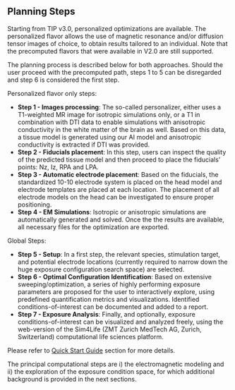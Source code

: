 ## Planning Steps

Starting from TIP v3.0, personalized optimizations are available. The personalized flavor allows the use of magnetic resonance and/or diffusion tensor images of choice, to obtain results tailored to an individual. Note that the precomputed flavors that were available in V2.0 are still supported.

The planning process is described below for both approaches. Should the user proceed with the precomputed path, steps 1 to 5 can be disregarded and step 6 is considered the first step.

Personalized flavor only steps:
- **Step 1 - Images processing**: The so-called personalizer, either uses a T1-weighted MR image for isotropic simulations only, or a T1 in combination with DTI data to enable simulations with anisotropic conductivity in the white matter of the brain as well. Based on this data, a tissue model is generated using our AI model and anisotropic conductivity is extracted if DTI was provided.
- **Step 2 - Fiducials placement**: In this step, users can inspect the quality of the predicted tissue model and then proceed to place the fiducials' points: Nz, Iz, RPA and LPA.
- **Step 3 - Automatic electrode placement**: Based on the fiducials, the standardized 10-10 electrode system is placed on the head model and electrode templates are placed at each location. The placement of all electrode models on the head can be investigated to ensure proper positioning.
- **Step 4 - EM Simulations**: Isotropic or anisotropic simulations are automatically generated and solved. Once the the results are available, all necessary files for the optimization are exported.

Global Steps:
- **Step 5 - Setup**: In a first step, the relevant species, stimulation target, and potential electrode locations (currently required to narrow down the huge exposure configuration search space) are selected.
- **Step 6 - Optimal Configuration Identification**: Based on extensive sweeping/optimization, a series of highly performing exposure parameters are proposed for the user to interactively explore, using predefined quantification metrics and visualizations. Identified conditions-of-interest can be documented and added to a report.
- **Step 7 - Exposure Analysis**: Finally, and optionally, exposure conditions-of-interest can be visualized and analyzed freely, using the web-version of the Sim4Life (ZMT Zurich MedTech AG, Zurich, Switzerland) computational life sciences platform.

Please refer to [Quick Start Guide](/docs/plan/start.md) section for more details. 

The principal computational steps are i) the electromagnetic modeling and ii) the exploration of the exposure condition space, for which additional background is provided in the next sections.